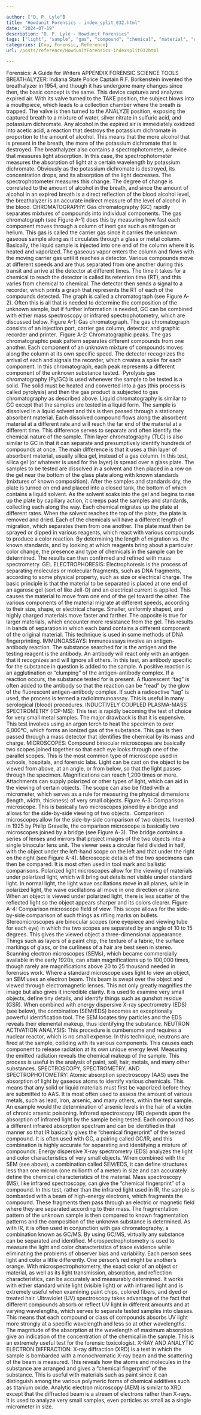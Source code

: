 ```yaml
---

author: ["D. P. Lyle"]
title: "Howdunit Forensics - index_split_032.html"
date: "2024-07-19"
description: "D. P. Lyle - Howdunit Forensics"
tags: ["light", "sample", "gas", "compound", "chemical", "material", "object", "different", "used", "one", "microscope", "substance", "absorption", "component", "test", "see", "figure", "various", "tested", "gel", "plate", "two", "alcohol", "chromatography", "move"]
categories: [Cop, Forensic, Reference]
url: /posts/reference/HowdunitForensics-indexsplit032html

---
```



Forensics: A Guide for Writers
APPENDIX 
FORENSIC SCIENCE TOOLS 
BREATHALYZER: Indiana State Police Captain R.F. Borkenstein invented the breathalyzer in 1954, and though it has undergone many changes since then, the basic concept is the same. This device captures and analyzes expired air. With its valve turned to the TAKE position, the subject blows into a mouthpiece, which leads to a collection chamber where the breath is trapped. The valve is then turned to the ANALYZE position, exposing the captured breath to a mixture of water, silver nitrate in sulfuric acid, and potassium dichromate. Any alcohol in the expired air is immediately oxidized into acetic acid, a reaction that destroys the potassium dichromate in proportion to the amount of alcohol. This means that the more alcohol that is present in the breath, the more of the potassium dichromate that is destroyed.
The breathalyzer also contains a spectrophotometer, a device that measures light absorption. In this case, the spectrophotometer measures the absorption of light at a certain wavelength by potassium dichromate. Obviously as the potassium dichromate is destroyed, its concentration drops, and its absorption of the light decreases. The spectrophotometer measures this change. The degree of change is correlated to the amount of alcohol in the breath, and since the amount of alcohol in an expired breath is a direct reflection of the blood alcohol level, the breathalyzer is an accurate indirect measure of the level of alcohol in the blood.
CHROMATOGRAPHY: Gas chromatography (GC) rapidly separates mixtures of compounds into individual components. The gas chromatograph (see Figure A-1) does this by measuring how fast each component moves through a column of inert gas such as nitrogen or helium. This gas is called the carrier gas since it carries the unknown gaseous sample along as it circulates through a glass or metal column. Basically, the liquid sample is injected into one end of the column where it is heated and vaporized. The gaseous vapor enters the column and flows with the moving carrier gas until it reaches a detector. Various compounds move at different speeds and are thus separated from one another during this transit and arrive at the detector at different times. The time it takes for a chemical to reach the detector is called its retention time (RT), and this varies from chemical to chemical. The detector then sends a signal to a recorder, which prints a graph that represents the RT of each of the compounds detected. The graph is called a chromatograph (see Figure A-2). Often this is all that is needed to determine the composition of the unknown sample, but if further information is needed, GC can be combined with either mass spectroscopy or infrared spectrophotometry, which are discussed below.
Figure A-1: Gas chromatograph. The gas chromatograph consists of an injection port, carrier gas column, detector, and graphic recorder and printer. 
Figure A-2: Chromatographic peaks. The gas chromatographic peak pattern separates different compounds from one another. Each component of an unknown mixture of compounds moves along the column at its own specific speed. The detector recognizes the arrival of each and signals the recorder, which creates a spike for each component. In this chromatograph, each peak represents a different component of the unknown substance tested. 
Pyrolysis gas chromatography (Py/GC) is used whenever the sample to be tested is a solid. The solid must be heated and converted into a gas (this process is called pyrolysis) and then the gas product is subjected to gas chromatography as described above.
Liquid chromatography is similar to GC except that the samples are tested in a liquid form. The sample is dissolved in a liquid solvent and this is then passed through a stationary absorbent material. Each dissolved compound flows along the absorbent material at a different rate and will reach the far end of the material at a different time. This difference serves to separate and often identify the chemical nature of the sample.
Thin layer chromatography (TLC) is also similar to GC in that it can separate and presumptively identify hundreds of compounds at once. The main difference is that it uses a thin layer of absorbent material, usually silica gel, instead of a gas column. In this test, silica gel (or whatever is used for the layer) is spread over a glass plate. The samples to be tested are dissolved in a solvent and then placed in a row on the gel near the bottom of the glass plate along with known standards (mixtures of known composition). After the samples and standards dry, the plate is turned on end and placed into a closed tank, the bottom of which contains a liquid solvent. As the solvent soaks into the gel and begins to rise up the plate by capillary action, it creeps past the samples and standards, collecting each along the way. Each chemical migrates up the plate at different rates. When the solvent reaches the top of the plate, the plate is removed and dried. Each of the chemicals will have a different length of migration, which separates them from one another.
The plate must then be sprayed or dipped in various reagents, which react with various compounds to produce a color reaction. By determining the length of migration vs. the known standards, and by looking at which reagents bring about a particular color change, the presence and type of chemicals in the sample can be determined. The results can then confirmed and refined with mass spectrometry.
GEL ELECTROPHORESIS: Electrophoresis is the process of separating molecules or molecular fragments, such as DNA fragments, according to some physical property, such as size or electrical charge. The basic principle is that the material to be separated is placed at one end of an agarose gel (sort of like Jell-O) and an electrical current is applied. This causes the material to move from one end of the gel toward the other. The various components of the material migrate at different speeds, according to their size, shape, or electrical charge. Smaller, uniformly shaped, and highly charged materials move faster and farther. The opposite is true for larger materials, which encounter more resistance from the gel. This results in bands of separation in which each band contains a different component of the original material. This technique is used in some methods of DNA fingerprinting.
IMMUNOASSAYS: Immunoassays involve an antigen-antibody reaction. The substance searched for is the antigen and the testing reagent is the antibody. An antibody will react only with an antigen that it recognizes and will ignore all others. In this test, an antibody specific for the substance in question is added to the sample. A positive reaction is an agglutination or “clumping” of the antigen-antibody complex. If a reaction occurs, the substance tested for is present. A fluorescent “tag” is often added to the antibody so that the reaction can be “read” by the glow of the fluorescent antigen-antibody complex. If such a radioactive “tag” is used, the process is termed a radioimmunoassay. This is useful in many serological (blood) procedures.
INDUCTIVELY COUPLED PLASMA-MASS SPECTROMETRY (ICP-MS): This test is rapidly becoming the test of choice for very small metal samples. The major drawback is that it is expensive. This test involves using an argon torch to heat the specimen to over 6,000°C, which forms an ionized gas of the substance. This gas is then passed through a mass detector that identifies the chemical by its mass and charge.
MICROSCOPES: Compound binocular microscopes are basically two scopes joined together so that each eye looks through one of the parallel scopes. This is the most common type of microscope used in schools, hospitals, and forensic labs. Light can be cast on the object to be viewed from above, at an angle, or from below, so that the light passes through the specimen. Magnifications can reach 1,200 times or more. Attachments can supply polarized or other types of light, which can aid in the viewing of certain objects. The scope can also be fitted with a micrometer, which serves as a rule for measuring the physical dimensions (length, width, thickness) of very small objects.
Figure A-3: Comparison microscope. This is basically two microscopes joined by a bridge and allows for the side-by-side viewing of two objects. 
Comparison microscopes allow for the side-by-side comparison of two objects. Invented in 1925 by Philip Gravelle, the comparison microscope is basically two microscopes joined by a bridge (see Figure A-3). The bridge contains a series of lenses and mirrors that project images of the two objects into a single binocular lens unit. The viewer sees a circular field divided in half, with the object under the left-hand scope on the left and that under the right on the right (see Figure A-4). Microscopic details of the two specimens can then be compared. It is most often used in tool mark and ballistic comparisons.
Polarized light microscopes allow for the viewing of materials under polarized light, which will bring out details not visible under standard light. In normal light, the light wave oscillations move in all planes, while in polarized light, the wave oscillations all move in one direction or plane. When an object is viewed under polarized light, there is less scatter of the reflected light so the object appears sharper and its colors clearer.
Figure A-4: Comparison microscope field of view. This scope allows for the side-by-side comparison of such things as rifling marks on bullets. 
Stereomicroscopes are binocular scopes (one eyepiece and viewing tube for each eye) in which the two scopes are separated by an angle of 10 to 15 degrees. This gives the viewed object a three-dimensional appearance. Things such as layers of a paint chip, the texture of a fabric, the surface markings of glass, or the curliness of a hair are best seen in stereo.
Scanning electron microscopes (SEMs), which became commercially available in the early 1920s, can attain magnifications up to 100,000 times, though rarely are magnifications above 20 to 25 thousand needed in forensics work. Where a standard microscope uses light to view an object, an SEM uses an electron beam. This beam is swept over the object and viewed through electromagnetic lenses. This not only greatly magnifies the image but also gives it incredible clarity. It is used to examine very small objects, define tiny details, and identify things such as gunshot residue (GSR).
When combined with energy dispersive X-ray spectrometry (EDS) (see below), the combination (SEM/EDS) becomes an exceptionally powerful identification tool. The SEM locates tiny particles and the EDS reveals their elemental makeup, thus identifying the substance.
NEUTRON ACTIVATION ANALYSIS: This procedure is cumbersome and requires a nuclear reactor, which is no small expense. In this technique, neutrons are fired at the sample, colliding with its various components. This causes each component to release radiation at its own unique energy level. Measuring the emitted radiation reveals the chemical makeup of the sample. This process is useful in the analysis of paint, soil, hair, metals, and many other substances.
SPECTROSCOPY, SPECTROMETRY, AND SPECTROPHOTOMETRY: Atomic absorption spectroscopy (AAS) uses the absorption of light by gaseous atoms to identify various chemicals. This means that any solid or liquid materials must first be vaporized before they are submitted to AAS. It is most often used to assess the amount of various metals, such as lead, iron, arsenic, and many others, within the test sample. An example would the determination of arsenic levels in the hair of a victim of chronic arsenic poisoning.
Infrared spectroscopy (IR) depends upon the absorption of infrared light by the sample being tested. Each compound has a different infrared absorption spectrum and can be identified in that manner so that IR basically gives the “chemical fingerprint” of the tested compound. It is often used with GC, a pairing called GC/IR, and this combination is highly accurate for separating and identifying a mixture of compounds.
Energy dispersive X-ray spectrometry (EDS) analyzes the light and color characteristics of very small objects. When combined with the SEM (see above), a combination called SEM/EDS, it can define structures less than one micron (one millionth of a meter) in size and can accurately define the chemical characteristics of the material.
Mass spectroscopy (MS), like infrared spectroscopy, can give the “chemical fingerprint” of a compound. In this test, rather than the infrared light used in IR, the sample is bombarded with a beam of high-energy electrons, which fragments the compound. These fragments then pass through an electric or magnetic field where they are separated according to their mass. The fragmentation pattern of the unknown sample is then compared to known fragmentation patterns and the composition of the unknown substance is determined. As with IR, it is often used in conjunction with gas chromatography, a combination known as GC/MS. By using GC/MS, virtually any substance can be separated and identified.
Microspectrophotometry is used to measure the light and color characteristics of trace evidence while eliminating the problems of observer bias and variability. Each person sees light and color a little differently. One person’s red might be another’s orange. With microspectrophotometry, the exact color of an object or material, as well as its light transmission, absorption, and reflection characteristics, can be accurately and measurably determined. It works with either standard white light (visible light) or with infrared light and is extremely useful when examining paint chips, colored fibers, and dyed or treated hair.
Ultraviolet (UV) spectroscopy takes advantage of the fact that different compounds absorb or reflect UV light in different amounts and at varying wavelengths, which serves to separate tested samples into classes. This means that each compound or class of compounds absorbs UV light more strongly at a specific wavelength and less so at other wavelengths. The magnitude of the absorption at the wavelength of maximum absorption give an indication of the concentration of the chemical in the sample. This is an extremely useful test for the forensic toxicologist.
X-RAY AND ANALYTIC ELECTRON DIFFRACTION: X-ray diffraction (XRD) is a test in which the sample is bombarded with a monochromatic X-ray beam and the scattering of the beam is measured. This reveals how the atoms and molecules in the substance are arranged and gives a “chemical fingerprint” of the substance. This is useful with materials such as paint since it can distinguish among the various polymeric forms of chemical additives such as titanium oxide.
Analytic electron microscopy (AEM) is similar to XRD except that the diffracted beam is a stream of electrons rather than X-rays. It is used to analyze very small samples, even particles as small as a single micrometer in size. 
